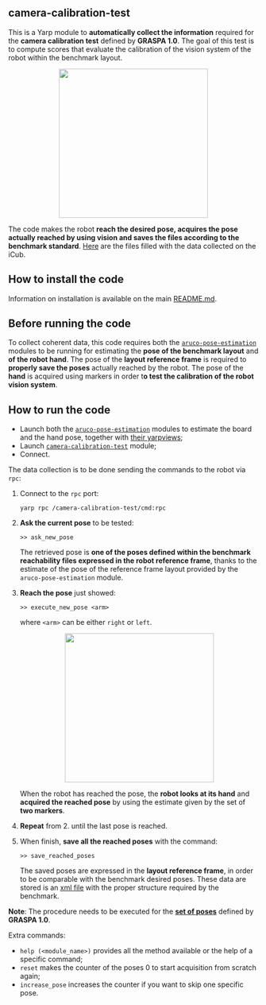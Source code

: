 ## camera-calibration-test
This is a Yarp module to **automatically collect the information** required for the **camera calibration test** defined by **GRASPA 1.0**.
The goal of this test is to compute scores that evaluate the calibration of the vision system of the robot within the benchmark layout.

<p align="center">
<img src="https://github.com/robotology-playground/GRASPA-test/blob/master/misc/camera-calib2.jpg" width=300>
</p>

The code makes the robot **reach the desired pose, acquires the pose actually reached by using vision and saves the files
according to the benchmark standard**.
[Here](https://github.com/robotology-playground/GRASPA-test/tree/master/experiment_data/right_arm/camera_calibration) are
the files filled with the data collected on the iCub.


## How to install the code
Information on installation is available on the main [README.md](https://github.com/robotology-playground/GRASPA-test#how-to-compile-the-code).

## Before running the code
To collect coherent data, this code requires both the [`aruco-pose-estimation`](https://github.com/robotology-playground/GRASPA-test/tree/master/src/aruco-pose-estimation) modules to be running for estimating the **pose of the
benchmark layout** and **of the robot hand**.
The pose of the **layout reference frame** is required to **properly save the poses** actually reached by the robot.
The pose of the **hand** is acquired using markers in order t**o test the calibration of the robot vision system**.

## How to run the code
 - Launch both the [`aruco-pose-estimation`](https://github.com/robotology-playground/GRASPA-test/blob/master/app/data_collection.xml.template#L4) modules to estimate the board and the hand pose, together with [their yarpviews](https://github.com/robotology-playground/GRASPA-test/blob/master/app/data_collection.xml.template#L40);
 - Launch [`camera-calibration-test`](https://github.com/robotology-playground/GRASPA-test/blob/master/app/data_collection.xml.template#L19) module;
 - Connect.

The data collection is to be done sending the commands to the robot via `rpc`:

1. Connect to the `rpc` port:
   ```
   yarp rpc /camera-calibration-test/cmd:rpc
   ```

2. **Ask the current pose** to be tested:
   ```
   >> ask_new_pose
   ```
   The retrieved pose is **one of the poses defined within the benchmark reachability files
   expressed in the robot reference frame**, thanks to the estimate of the pose of the reference frame layout provided by the `aruco-pose-estimation` module.  

3. **Reach the pose** just showed:
   ```
   >> execute_new_pose <arm>
   ```
   where `<arm>` can be either `right` or `left`.


   <p align="center">
   <img src="https://github.com/robotology-playground/GRASPA-test/blob/master/misc/camera-calib-viewer.jpg" width=300>
   </p>

   When the robot has reached the pose, the **robot looks at its hand** and **acquired the reached pose** by using the estimate given by
   the set of **two markers**.

4. **Repeat** from 2. until the last pose is reached.
5. When finish, **save all the reached poses** with the command:
   ```
   >> save_reached_poses
   ```
   The saved poses are expressed in the **layout reference frame**, in order to be comparable with the benchmark desired poses.
   These data are stored is an [xml file](https://github.com/robotology-playground/GRASPA-test/blob/master/src/camera-calibration-test/conf/config.ini#L4) with the proper structure required by the benchmark.

**Note**: The procedure needs to be executed for the [**set of poses**](https://github.com/robotology/GRASPA-benchmark/tree/master/data/scenes/camera_calibration) defined by **GRASPA 1.0**.

Extra commands:
- `help (<module_name>)` provides all the method available or the help of a specific command;
- `reset` makes the counter of the poses 0 to start acquisition from scratch again;
- `increase_pose` increases the counter if you want to skip one specific pose.
